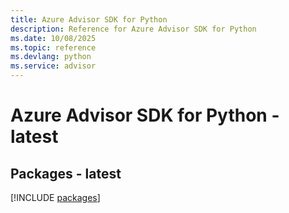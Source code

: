 ```yaml
---
title: Azure Advisor SDK for Python
description: Reference for Azure Advisor SDK for Python
ms.date: 10/08/2025
ms.topic: reference
ms.devlang: python
ms.service: advisor
---
```

# Azure Advisor SDK for Python - latest
## Packages - latest
[!INCLUDE [packages](advisor-index.md)]